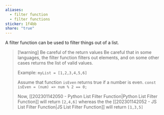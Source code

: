 ```yaml
---
aliases:
  - filter function
  - filter functions
sticker: 1f4bb
share: "true"
---
```

A filter function can be used to filter things out of a list. 

> [!warning] Be careful of the return values
>Be careful that in some languages, the filter function filters out elements, and on some other cases returns the list of valid values. 
>
>Example:
>`myList = [1,2,3,4,5,6]`
>
>Assume that function `isEven` returns true if a number is even. 
>`const isEven = (num) => num % 2 == 0;`
>
>Now, [[202301142050 - Python List Filter Function|Python List Filter Function]] will return `[2,4,6]` whereas the the [[202301142052 - JS List Filter Function|JS List Filter Function]] will return `[1,3,5]`



